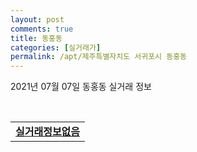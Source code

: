 ```yaml
---
layout: post
comments: true
title: 동홍동
categories: [실거래가]
permalink: /apt/제주특별자치도 서귀포시 동홍동
---
```


2021년 07월 07일 동홍동 실거래 정보

<script type="text/javascript">
  google.charts.load('current', {'packages':['corechart']});
  google.charts.setOnLoadCallback(drawChart);

  function drawChart() {
    var data = google.visualization.arrayToDataTable([['거래일', '매매', '전월세', '전매'], ['20-07', 24, 10, 0], ['20-08', 16, 16, 0], ['20-09', 15, 9, 1], ['20-10', 37, 19, 0], ['20-11', 40, 17, 1], ['20-12', 44, 23, 1], ['21-01', 37, 36, 3], ['21-02', 30, 26, 5], ['21-03', 37, 15, 4], ['21-04', 32, 18, 7], ['21-05', 25, 22, 11], ['21-06', 25, 24, 4], ['21-07', 0, 1, 1]]);

    var options = {
      title: '최근 유형별 거래량 추이',
      legend: { position: 'bottom' }
    };

    var chart = new google.visualization.LineChart(document.getElementById('columnchart_material'));
    chart.draw(data, (options));
  }
</script>

<div id="columnchart_material" style="width: 95%; margin-left: -35px; display: block"></div>
<br>
<table>
  <tr>
    <td colspan="4" style="font-weight: bold;"><a href="https://search.naver.com/search.naver?query=동홍동 실거래정보없음">실거래정보없음</a></td>
  </tr>
    
</table>
    
